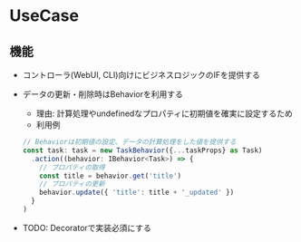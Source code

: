 # UseCase

## 機能

* コントローラ(WebUI, CLI)向けにビジネスロジックのIFを提供する

* データの更新・削除時はBehaviorを利用する
  * 理由: 計算処理やundefinedなプロパティに初期値を確実に設定するため
  * 利用例

  ```typescript
  // Behaviorは初期値の設定、データの計算処理をした値を提供する
  const task: task = new TaskBehavior({...taskProps} as Task)
    .action((behavior: IBehavior<Task>) => {
      // プロパティの取得
      const title = behavior.get('title')
      // プロパティの更新
      behavior.update({ 'title': title + '_updated' })
    }
  )
  ```

* TODO: Decoratorで実装必須にする
